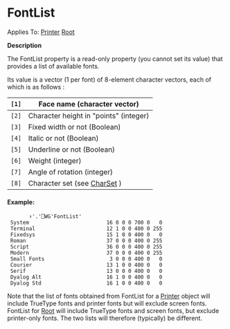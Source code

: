 




<h1 class="heading"><span class="name">FontList</span></h1>

Applies To: [Printer](../a-z/printer.md) [Root](../a-z/root.md)


**Description**


The FontList property is a read-only property (you cannot set its value) that
provides a list of available fonts.


Its value is a vector (1 per font) of 8-element character vectors, each of
which is as follows :


| `[1]` | Face name (character vector) |
| --- | ---  |
| `[2]` | Character height in "points" (integer) |
| `[3]` | Fixed width or not (Boolean) |
| `[4]` | Italic or not (Boolean) |
| `[5]` | Underline or not (Boolean) |
| `[6]` | Weight (integer) |
| `[7]` | Angle of rotation (integer) |
| `[8]` | Character set (see [CharSet](../a-z/charset.md) ) |

#### Example:
```apl
       ↑'.'⎕WG'FontList'
 System                         16 0 0 0 700 0   0
 Terminal                       12 1 0 0 400 0 255
 Fixedsys                       15 1 0 0 400 0   0
 Roman                          37 0 0 0 400 0 255
 Script                         36 0 0 0 400 0 255
 Modern                         37 0 0 0 400 0 255
 Small Fonts                     3 0 0 0 400 0   0
 Courier                        13 1 0 0 400 0   0
 Serif                          13 0 0 0 400 0   0
 Dyalog Alt                     16 1 0 0 400 0   0
 Dyalog Std                     16 1 0 0 400 0   0
```


Note that the list of fonts obtained from FontList for a [Printer](../a-z/printer.md) object will include TrueType fonts and printer fonts but will exclude screen
fonts. FontList for [Root](../a-z/root.md) will include TrueType
fonts and screen fonts, but exclude printer-only fonts. The two lists will
therefore (typically) be different.



